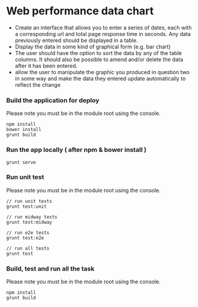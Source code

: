 Web performance data chart
==========================

* Create an interface that allows you to enter a series of dates, each with a corresponding url and total
page response time in seconds. Any data previously entered should be displayed in a table.
* Display the data in some kind of graphical form (e.g. bar chart)
* The user should have the option to sort the data by any of the table columns. 
It should also be possible to amend and/or delete the data after it has been entered.
* allow the user to manipulate the graphic you produced in question two in some way and make the data they 
entered update automatically to reflect the change

### Build the application for deploy

Please note you must be in the module root using the console.

```
npm install
bower install
grunt build
```

### Run the app locally ( after npm & bower install )

```
grunt serve
```

### Run unit test
 
Please note you must be in the module root using the console.

```
// run unit tests
grunt test:unit

// run midway tests
grunt test:midway

// run e2e tests
grunt test:e2e

// run all tests
grunt test
```

### Build, test and run all the task

Please note you must be in the module root using the console.

```
npm install
grunt build
```
